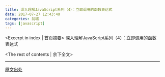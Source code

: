 ```yaml
---
title: 深入理解JavaScript系列（4）：立即调用的函数表达式
date: 2017-07-27 12:43:40
categories: 前端
tags: [javascript]
---
```

<Excerpt in index | 首页摘要> 
深入理解JavaScript系列（4）：立即调用的函数表达式
<!-- more -->
<The rest of contents | 余下全文>

-----
[原文出处](http://www.cnblogs.com/TomXu/archive/2011/12/31/2289423.html)